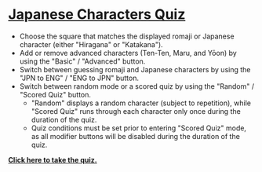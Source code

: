 <a href="http://www.jcharquiz.com/">Japanese Characters Quiz</a>
===============================================================================================
+ Choose the square that matches the displayed romaji or Japanese character (either "Hiragana" or "Katakana").
+ Add or remove advanced characters (Ten-Ten, Maru, and Yōon) by using the "Basic" / "Advanced" button.
+ Switch between guessing romaji and Japanese characters by using the "JPN to ENG" / "ENG to JPN" button.
+ Switch between random mode or a scored quiz by using the "Random" / "Scored Quiz" button.
  - "Random" displays a random character (subject to repetition), while "Scored Quiz" runs through each character only once during the duration of the quiz.
  - Quiz conditions must be set prior to entering "Scored Quiz" mode, as all modifier buttons will be disabled during the duration of the quiz.

<strong><a href="http://www.jcharquiz.com/">Click here to take the quiz.</a></strong>
